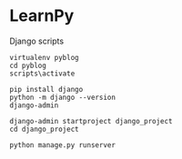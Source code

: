 # LearnPy

Django scripts

    virtualenv pyblog
    cd pyblog
    scripts\activate

    pip install django
    python -m django --version
    django-admin

    django-admin startproject django_project
    cd django_project

    python manage.py runserver

    
    